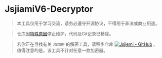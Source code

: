 # JsjiamiV6-Decryptor

> 本工具仅用于学习交流，请务必遵守开源协议，不得用于非法或商业用途。

> 仓库因[特殊原因](https://github.com/NXY666/JsjiamiV6-Decryptor/discussions/1)停止维护，代码及Git记录已移除。

> 若你正在寻找有关 `JS加密` 的解密工具，请移步仓库 [![Jsjiemi - GitHub](https://img.shields.io/badge/GitHub-Jsjiemi-white?logo=Github&labelColor=181717)](https://github.com/NXY666/Jsjiemi.git) 。值得注意的是，该工具不针对任意一款加密器。